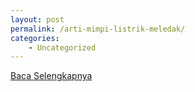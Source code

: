 ```yaml
---
layout: post
permalink: /arti-mimpi-listrik-meledak/
categories:
    - Uncategorized
---
```


[Baca Selengkapnya](/01)